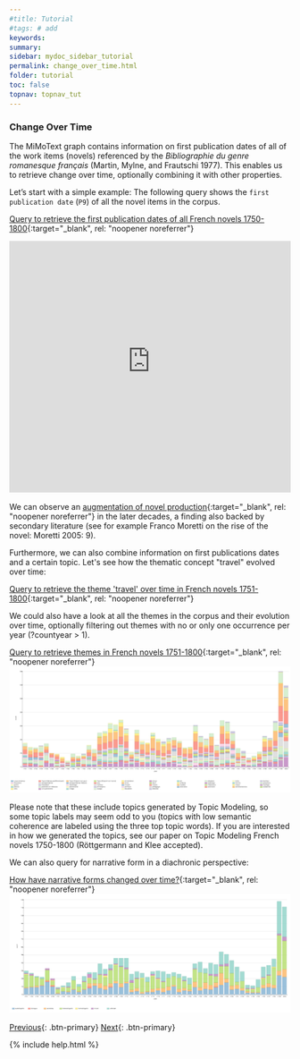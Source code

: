 ```yaml
---
#title: Tutorial
#tags: # add
keywords:
summary:
sidebar: mydoc_sidebar_tutorial
permalink: change_over_time.html
folder: tutorial
toc: false
topnav: topnav_tut
---
```


### **Change Over Time**

The MiMoText graph contains information on first publication dates of all of the work items (novels) referenced by the _Bibliographie du genre romanesque français_ (Martin, Mylne, and Frautschi 1977). This enables us to retrieve change over time, optionally combining it with other properties.

Let’s start with a simple example: The following query shows the `first publication date` (`P9`) of all the novel items in the corpus.

[Query to retrieve the first publication dates of all French novels 1750-1800](https://tinyurl.com/25n6xwyr){:target="\_blank", rel: "noopener noreferrer"}

<p><iframe  style="width:100%;max-width:100%;height:450px" frameborder="0" allowfullscreen src="https://query.mimotext.uni-trier.de/#%23%20Query%20to%20retrieve%20the%20first%20publication%20dates%20of%20all%20French%20novels%201750-1800%0Aprefix%20wd%3A%3Chttp%3A%2F%2Fdata.mimotext.uni-trier.de%2Fentity%2F%3E%20%0Aprefix%20wdt%3A%3Chttp%3A%2F%2Fdata.mimotext.uni-trier.de%2Fprop%2Fdirect%2F%3E%20%0ASELECT%20DISTINCT%20%28str%28SAMPLE%28year%28%3Fdate%29%29%29%20as%20%3Fyear%29%20%28COUNT%28%2a%29%20AS%20%3Fcount%29%0AWHERE%20%7B%0A%20%20%20%3Fitem%20wdt%3AP9%20%3Fdate%20.%0A%7D%0AGROUP%20BY%20%3Fdate%0AORDER%20BY%20DESC%28%3Fcount%29" referrerpolicy="origin" sandbox="allow-scripts allow-same-origin allow-popups allow-forms"></iframe></p>

We can observe an [augmentation of novel production](https://tinyurl.com/2xonar28){:target="\_blank", rel: "noopener noreferrer"} in the later decades, a finding also backed by secondary literature (see for example Franco Moretti on the rise of the novel: Moretti 2005: 9).

Furthermore, we can also combine information on first publications dates and a certain topic. Let's see how the thematic concept "travel" evolved over time:

[Query to retrieve the theme 'travel' over time in French novels 1751-1800](https://tinyurl.com/2429zfwe){:target="\_blank", rel: "noopener noreferrer"}

We could also have a look at all the themes in the corpus and their evolution over time, optionally filtering out themes with no or only one occurrence per year (?countyear > 1).

[Query to retrieve themes in French novels 1751-1800](https://tinyurl.com/2y4jhf42){:target="\_blank", rel: "noopener noreferrer"}
![themes_french](images/change_themes_french.png)

Please note that these include topics generated by Topic Modeling, so some topic labels may seem odd to you (topics with low semantic coherence are labeled using the three top topic words). If you are interested in how we generated the topics, see our paper on Topic Modeling French novels 1750-1800 (Röttgermann and Klee accepted).

We can also query for narrative form in a diachronic perspective:

[How have narrative forms changed over time?](https://tinyurl.com/2azx95vl){:target="\_blank", rel: "noopener noreferrer"}
![nar_form](images/change_nar_forms.png)

[Previous](./themes.html){: .btn-primary} [Next](./comparing.html){: .btn-primary}

{% include help.html %}
